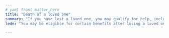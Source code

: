 ```yaml
---
# yaml front matter here
title: "Death of a loved one"
summary: "If you have lost a loved one, you may qualify for help, including help with burial costs, financial support, and more."
lede: "You may be eligible for certain benefits after losing a loved one. Please answer the following questions to help us estimate what benefits might be available to help you during this time, including burial support and memorials for veterans and financial support for surviving spouses and children. We work closely with federal agencies to make our estimates accurate, but no benefits are guaranteed until you apply for them directly with each agency."

---
```

